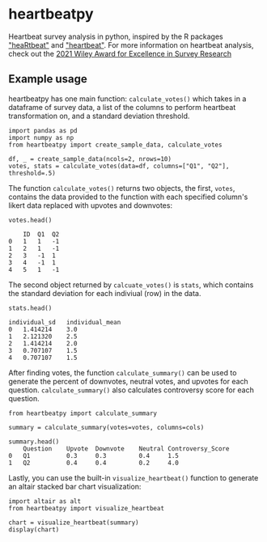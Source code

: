 # heartbeatpy

Heartbeat survey analysis in python, inspired by the R packages ["heaRtbeat"](https://rdrr.io/github/jpurl/heaRtbeat/f/README.md) and ["heartbeat"](https://patrickgreen93.github.io/Heartbeat/articles/Introduction.html). For more information on heartbeat analysis, check out the [2021 Wiley Award for Excellence in Survey Research](https://www.siop.org/Research-Publications/Items-of-Interest/ArtMID/19366/ArticleID/5052/SIOP-Award-Winners-Wiley-Award-for-Excellence-in-Survey-Research)


## Example usage

heartbeatpy has one main function: `calculate_votes()` which takes in a dataframe of survey data, a list of the columns to perform heartbeat transformation on, and a standard deviation threshold.

```
import pandas as pd
import numpy as np
from heartbeatpy import create_sample_data, calculate_votes

df, _ = create_sample_data(ncols=2, nrows=10)
votes, stats = calculate_votes(data=df, columns=["Q1", "Q2"], threshold=.5)
```

The function `calculate_votes()` returns two objects, the first, `votes`, contains the data provided to the function with each specified column's likert data replaced with upvotes and downvotes:

```
votes.head()

	ID	Q1	Q2
0	1	1	-1
1	2	1	-1
2	3	-1	1
3	4	-1	1
4	5	1	-1
```

The second object returned by `calcuate_votes()` is `stats`, which contains the standard deviation for each indiviual (row) in the data.

```
stats.head()

individual_sd	individual_mean
0	1.414214	3.0
1	2.121320	2.5
2	1.414214	2.0
3	0.707107	1.5
4	0.707107	1.5
```

After finding votes, the function `calculate_summary()` can be used to generate the percent of downvotes, neutral votes, and upvotes for each question. `calculate_summary()` also calculates controversy score for each question.

```
from heartbeatpy import calculate_summary

summary = calculate_summary(votes=votes, columns=cols)

summary.head()
	Question	Upvote	Downvote	Neutral	Controversy_Score
0	Q1			0.3		0.3			0.4		1.5	
1	Q2			0.4		0.4			0.2		4.0
```

Lastly, you can use the built-in `visualize_heartbeat()` function to generate an altair stacked bar chart visualization:

```
import altair as alt
from heartbeatpy import visualize_heartbeat

chart = visualize_heartbeat(summary)
display(chart)
```
